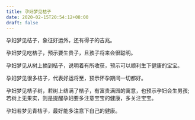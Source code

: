 ```yaml
---
title: 孕妇梦见桔子
date: 2020-02-15T20:54:12+08:00
draft: false
---
```


孕妇梦见桔子，象征好运外，还有得子的吉兆。

孕妇梦见吃桔子，预示要生贵子，且孩子将来会很聪明。

孕妇梦见从树上摘到桔子，说明着有所收获，预示可以顺利生下健康的宝宝。

孕妇梦见很多桔子，代表好运将至，预示怀孕期间一切都好。

孕妇梦见桔子树，若树上结满了桔子，有富贵满园的寓意，也预示孕妇会生男孩;若树上无果实，则是提醒孕妇要多注意宝宝的健康，多关注宝宝。

孕妇若梦见青桔子，最好能多注意下自己的健康。
